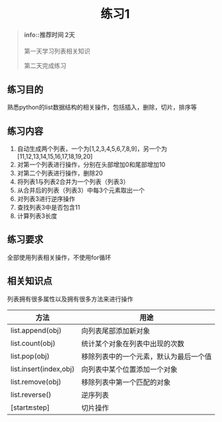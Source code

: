 # <center>练习1</center>

<!-- toc -->

> #### info::推荐时间 2天
>
> 第一天学习列表相关知识
>
> 第二天完成练习

## 练习目的

熟悉python的list数据结构的相关操作，包括插入，删除，切片，排序等

## 练习内容

1. 自动生成两个列表，一个为[1,2,3,4,5,6,7,8,9]，另一个为[11,12,13,14,15,16,17,18,19,20]
2. 对第一个列表进行操作，分别在头部增加0和尾部增加10
3. 对第二个列表进行操作，删除20
4. 将列表1与列表2合并为一个列表（列表3）
5. 从合并后的列表（列表3）中每3个元素取出一个
6. 对列表3进行逆序操作
7. 查找列表3中是否包含11
8. 计算列表3长度

## 练习要求

全部使用列表相关操作，不使用for循环

## 相关知识点

列表拥有很多属性以及拥有很多方法来进行操作

**方法** | **用途** 
---| --- 
list.append(obj) | 向列表尾部添加新对象
list.count(obj) | 统计某个对象在列表中出现的次数
list.pop(obj) | 移除列表中的一个元素，默认为最后一个值
list.insert(index,obj) | 向列表中某个位置添加一个对象
list.remove(obj) | 移除列表中第一个匹配的对象
list.reverse() | 逆序列表
[start:end:step] | 切片操作


